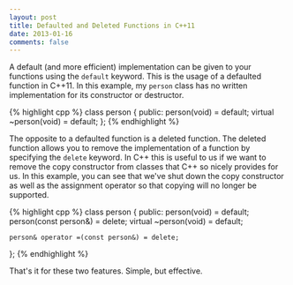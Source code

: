 ```yaml
---
layout: post
title: Defaulted and Deleted Functions in C++11
date: 2013-01-16
comments: false
---
```


A default (and more efficient) implementation can be given to your functions using the `default` keyword. This is the usage of a defaulted function in C++11. In this example, my `person` class has no written implementation for its constructor or destructor.

{% highlight cpp %}
class person {
  public:
    person(void) = default;
    virtual ~person(void) = default;
};
{% endhighlight %}

The opposite to a defaulted function is a deleted function. The deleted function allows you to remove the implementation of a function by specifying the `delete` keyword. In C++ this is useful to us if we want to remove the copy constructor from classes that C++ so nicely provides for us. In this example, you can see that we've shut down the copy constructor as well as the assignment operator so that copying will no longer be supported.

{% highlight cpp %}
class person {
  public:
    person(void) = default;
    person(const person&) = delete;
    virtual ~person(void) = default;
    
    person& operator =(const person&) = delete;
};
{% endhighlight %}

That's it for these two features. Simple, but effective.
